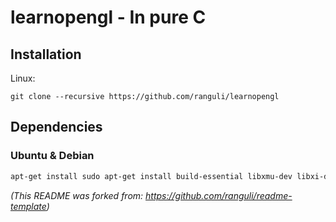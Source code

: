 # learnopengl - In pure C


## Installation

Linux:

```
git clone --recursive https://github.com/ranguli/learnopengl
```
## Dependencies

### Ubuntu & Debian ###

```sh
apt-get install sudo apt-get install build-essential libxmu-dev libxi-dev libgl-dev libosmesa-dev cmake
```

 _(This README was forked from: https://github.com/ranguli/readme-template)_
 
 
<!-- Markdown link & img dfn's -->
[npm-image]: https://img.shields.io/npm/v/datadog-metrics.svg?style=flat-square
[npm-url]: https://npmjs.org/package/datadog-metrics
[npm-downloads]: https://img.shields.io/npm/dm/datadog-metrics.svg?style=flat-square
[travis-image]: https://img.shields.io/travis/dbader/node-datadog-metrics/master.svg?style=flat-square
[travis-url]: https://travis-ci.org/dbader/node-datadog-metrics
[wiki]: https://github.com/yourname/yourproject/wiki
